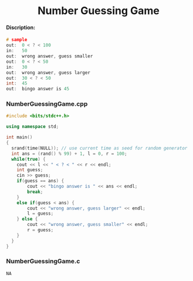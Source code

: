 <center><h1>Number Guessing Game</h1></center>

#### Discription:
```cpp
# sample 
out:  0 < ? < 100
in:   50
out:  wrong answer, guess smaller
out:  0 < ? < 50
in:   30
out:  wrong answer, guess larger
out:  30 < ? < 50
int:  45
out:  bingo answer is 45
```

### NumberGuessingGame.cpp
```cpp
#include <bits/stdc++.h>

using namespace std;

int main()
{
  srand(time(NULL)); // use current time as seed for random generator
  int ans = (rand() % 99) + 1, l = 0, r = 100;
  while(true) {
  	cout << l << " < ? < " << r << endl;
    int guess;
    cin >> guess;
    if(guess == ans) {
    	cout << "bingo answer is " << ans << endl;
    	break;
	}
	else if(guess < ans) {
    	cout << "wrong answer, guess larger" << endl;
    	l = guess;
	} else {
		cout << "wrong answer, guess smaller" << endl;
    	r = guess;
	}
  }
}
```

### NumberGuessingGame.c
```c
NA
```
